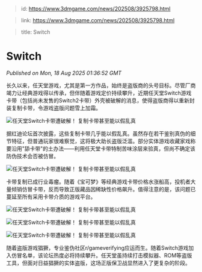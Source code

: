 > id: https://www.3dmgame.com/news/202508/3925798.html

> link: https://www.3dmgame.com/news/202508/3925798.html

> title: Switch

# Switch
_Published on Mon, 18 Aug 2025 01:36:52 GMT_

长久以来，任天堂游戏，尤其是第一方作品，始终是盗版商的头号目标。尽管厂商竭力让经典游戏得以传承，但伴随着游戏定价持续攀升，近期任天堂Switch游戏卡带（包括尚未发售的Switch2卡带）外壳被破解的消息，使得盗版商得以重新封装复制卡带，令游戏盗版问题雪上加霜。

![任天堂Switch卡带遭破解！ 复制卡带甚至能以假乱真](https://img.3dmgame.com/uploads/images/news/20250818/1755481404_982174_jpg_r.jpg)

据红迪论坛首次披露，这些复制卡带几乎能以假乱真。虽然存在若干鉴别真伪的细节特征，但普通玩家很难察觉，这将极大助长盗版泛滥。部分实体游戏收藏家戏称要沿用"舔卡带"的土办法——利用任天堂卡带特制苦味涂层来验真，但尚不确定该防伪技术会否被仿冒。

![任天堂Switch卡带遭破解！ 复制卡带甚至能以假乱真](https://img.3dmgame.com/uploads/images/news/20250818/1755481404_421915.jpg)

卡带复制已成行业毒瘤。随着《宝可梦》等经典游戏卡带价格水涨船高，投机者大量倾销仿冒卡带，反而导致正版藏品因稀缺性价格飙升。值得注意的是，该问题已蔓延至所有采用卡带介质的游戏平台。

![任天堂Switch卡带遭破解！ 复制卡带甚至能以假乱真](https://img.3dmgame.com/uploads/images/news/20250818/1755481404_844377.jpg)

![任天堂Switch卡带遭破解！ 复制卡带甚至能以假乱真](https://img.3dmgame.com/uploads/images/news/20250818/1755481404_216763.jpg)

![任天堂Switch卡带遭破解！ 复制卡带甚至能以假乱真](https://img.3dmgame.com/uploads/images/news/20250818/1755481404_852237.jpg)

随着盗版游戏猖獗，专业鉴伪社区r/gameverifying应运而生。随着Switch游戏加入仿冒名单，该论坛热度必将持续攀升。任天堂虽持续打击模拟器、ROM等盗版工具，但面对日益猖獗的实体盗版，这场正版保卫战显然进入了更复杂的阶段。
